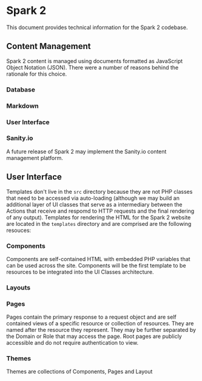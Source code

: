 # Spark 2

This document provides technical information for the Spark 2 codebase.

## Content Management

Spark 2 content is managed using documents formatted as JavaScript Object Notation (JSON). There were a number of reasons behind the rationale for this choice.

### Database

### Markdown

### User Interface

### Sanity.io

A future release of Spark 2 may implement the Sanity.io content management platform.

## User Interface

Templates don't live in the `src` directory because they are not PHP classes that need to be accessed via auto-loading (although we may build an additional layer of UI classes that serve as a intermediary between the Actions that receive and respomd to HTTP requests and the final rendering of any output). Templates for rendering the HTML for the Spark 2 website are located in the `templates` directory and are comprised are the following resouces:

### Components

Components are self-contained HTML with embedded PHP variables that can be used across the site. Components will be the first template to be resources to be integrated into the UI Classes architecture.

### Layouts

### Pages

Pages contain the primary response to a request object and are self contained views of a specific resource or collection of resources. They are named after the resource they represent. They may be further separated by the Domain or Role that may access the page. Root pages are publicly accessible and do not require authentication to view.

### Themes

Themes are collections of Components, Pages and Layout
